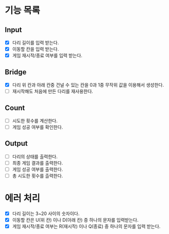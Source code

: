 # 기능 목록

## Input

- [x] 다리 길이를 입력 받는다.
- [x] 이동할 칸을 입력 받는다.
- [x] 게임 재시작/종료 여부를 입력 받는다.

## Bridge
- [x] 다리 위 칸과 아래 칸중 건널 수 있는 칸을 0과 1중 무작위 값을 이용해서 생성한다.
- [ ] 재시작해도 처음에 만든 다리를 재사용한다.

## Count
- [ ] 시도한 횟수를 계산한다.
- [ ] 게임 성공 여부를 확인한다.

## Output
- [ ] 다리의 상태를 출력한다.
- [ ] 최종 게임 결과를 출력한다.
- [ ] 게임 성공 여부를 출력한다.
- [ ] 총 시도한 횟수를 츨력한다.

# 에러 처리
- [x] 다리 길이는 3~20 사이의 숫자이다.
- [x] 이동할 칸은 U(위 칸) 이나 D(아래 칸) 증 하나의 문자를 입력받는다.
- [x] 게임 재시작/종료 여부는 R(재시작) 이나 Q(종료) 중 하나의 문자를 입력 받는다.